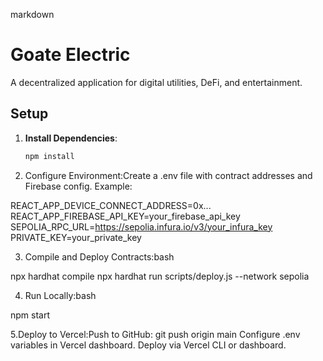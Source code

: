 markdown

# Goate Electric

A decentralized application for digital utilities, DeFi, and entertainment.

## Setup

1. **Install Dependencies**:
   ```bash
   npm install

2. Configure Environment:Create a .env file with contract addresses and Firebase config.
Example:

REACT_APP_DEVICE_CONNECT_ADDRESS=0x...
REACT_APP_FIREBASE_API_KEY=your_firebase_api_key
SEPOLIA_RPC_URL=https://sepolia.infura.io/v3/your_infura_key
PRIVATE_KEY=your_private_key

3. Compile and Deploy Contracts:bash

npx hardhat compile
npx hardhat run scripts/deploy.js --network sepolia

4. Run Locally:bash

npm start

5.Deploy to Vercel:Push to GitHub: git push origin main
Configure .env variables in Vercel dashboard.
Deploy via Vercel CLI or dashboard.
